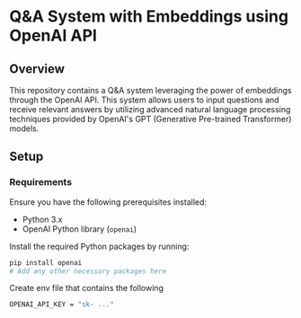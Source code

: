 # Q&A System with Embeddings using OpenAI API

## Overview

This repository contains a Q&A system leveraging the power of embeddings through the OpenAI API. This system allows users to input questions and receive relevant answers by utilizing advanced natural language processing techniques provided by OpenAI's GPT (Generative Pre-trained Transformer) models.

## Setup

### Requirements

Ensure you have the following prerequisites installed:

- Python 3.x
- OpenAI Python library (`openai`)

Install the required Python packages by running:

```bash
pip install openai
# Add any other necessary packages here
```

Create env file that contains the following
```bash
OPENAI_API_KEY = "sk- ..."
```